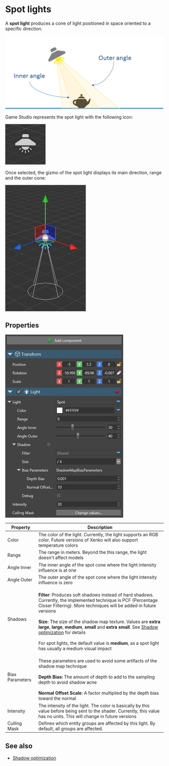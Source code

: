 # Spot lights

A **spot light** produces a cone of light positioned in space oriented to a specific direction.

![media/SpotLightOverview.png](media/SpotLightOverview.png) 

Game Studio represents the spot light with the following icon:

![media/SpotLight.png](media/SpotLight.png) 

Once selected, the gizmo of the spot light displays its main direction, range and the outer cone:

![media/SpotLightSelected.png](media/SpotLightSelected.png) 

## Properties

![media/SpotLightProperties.png](media/SpotLightProperties.png) 

| Property            | Description      |
| ------------------- | ------- |
| Color               | The color of the light. Currently, the light supports an RGB color. Future versions of Xenko will also support temperature colors       
| Range               | The range in meters. Beyond the this range, the light doesn't affect models                                                                               |
| Angle Inner         | The inner angle of the spot cone where the light intensity influence is at one                                                                                        |
| Angle Outer         | The outer angle of the spot cone where the light intensity influence is zero                                                                                          |
| Shadows             | <br>**Filter**: Produces soft shadows instead of hard shadows. Currently, the implemented technique is PCF (Percentage Closer Filtering). More techniques will be added in future versions</br> <br>**Size**: The size of the shadow map texture. Values are **extra large**, **large**, **medium**, **small** and **extra small**. See [Shadow optimization](shadow-optimization.md) for details</br> <br>For spot lights, the default value is **medium**, as a spot light has usually a medium visual impact</br>  
| Bias Parameters     | <br>These parameters are used to avoid some artifacts of the shadow map technique</br> <br>**Depth Bias:** The amount of depth to add to the sampling depth to avoid shadow acne </br> <br>**Normal Offset Scale**: A factor multiplied by the depth bias toward the normal</br> |
| Intensity           | The intensity of the light. The color is basically by this value before being sent to the shader. Currently, this value has no units. This will change in future versions   | 
Culling Mask        | Defines which entity groups are affected by this light. By default, all groups are affected.   |

## See also

* [Shadow optimization](shadow-optimization.md)